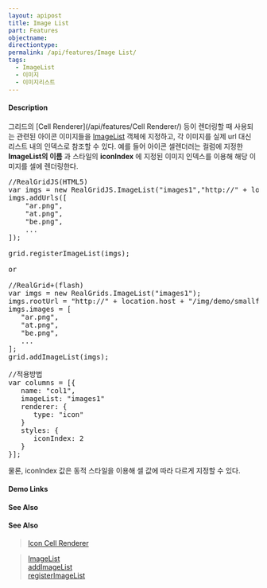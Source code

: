```yaml
---
layout: apipost
title: Image List
part: Features
objectname: 
directiontype: 
permalink: /api/features/Image List/
tags:
  - ImageList
  - 이미지
  - 이미지리스트
---
```


#### Description

그리드의 [Cell Renderer](/api/features/Cell Renderer/) 등이 렌더링할 때 사용되는 관련된 아이콘 이미지들을 [ImageList](/api/types/ImageList/) 객체에 지정하고, 각 이미지를 실제 url 대신 리스트 내의 인덱스로 참조할 수 있다. 예를 들어 아이콘 셀렌더러는 컬럼에 지정한 **ImageList의 이름** 과 스타일의 **iconIndex** 에 지정된 이미지 인덱스를 이용해 해당 이미지를 셀에 렌더링한다.

<pre class="prettyprint">
//RealGridJS(HTML5)
var imgs = new RealGridJS.ImageList("images1","http://" + location.host + "/img/demo/smallflag/");
imgs.addUrls([
    "ar.png",
    "at.png",
    "be.png",
    ...
]);

grid.registerImageList(imgs);

or 

//RealGrid+(flash)   
var imgs = new RealGrids.ImageList("images1");
imgs.rootUrl = "http://" + location.host + "/img/demo/smallflag/";
imgs.images = [
   "ar.png",
   "at.png",
   "be.png",
   ...
];
grid.addImageList(imgs);

//적용방법
var columns = [{
   name: "col1",
   imageList: "images1"
   renderer: {
      type: "icon"
   }
   styles: {
      iconIndex: 2
   }
}];
</pre>

물론, iconIndex 값은 동적 스타일을 이용해 셀 값에 따라 다르게 지정할 수 있다.

#### Demo Links
#### See Also

#### See Also
> [Icon Cell Renderer](http://demo.realgrid.com/Demo/IconCellRenderer)  

> [ImageList](/api/types/ImageList)   
> [addImageList](/api/GridBase/addImageList)  
> [registerImageList](/api/GridView/registerImageList)  
